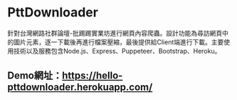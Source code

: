 # PttDownloader
針對台灣網路社群論壇-批踢踢實業坊進行網頁內容爬蟲。設計功能為尋訪網頁中的圖片元素，逐一下載後再進行檔案壓縮，最後提供給Client端進行下載。主要使用技術以及服務包含Node.js、Express、Puppeteer、Bootstrap、Heroku。

## Demo網址：https://hello-pttdownloader.herokuapp.com/
